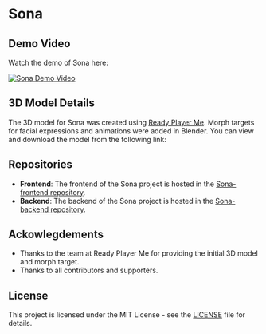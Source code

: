 # Sona

## Demo Video

Watch the demo of Sona here:

[![Sona Demo Video](https://github.com/Addhithya/Sona/blob/main/Sona%20-%20FRONTEND/public/Screenshot%202024-08-10%20at%2022.29.15.png)](https://github.com/Addhithya/Sona/blob/main/Sona%20-%20FRONTEND/public/3D%20chatbot%20demo720p.mp4)

## 3D Model Details

The 3D model for Sona was created using [Ready Player Me](https://readyplayer.me). Morph targets for facial expressions and animations were added in Blender. You can view and download the model from the following link:

## Repositories

- **Frontend**: The frontend of the Sona project is hosted in the [Sona-frontend repository](https://github.com/Addhithya/Sona/tree/main/Sona%20-%20FRONTEND).
- **Backend**: The backend of the Sona project is hosted in the [Sona-backend repository](https://github.com/Addhithya/Sona/tree/main/Sona%20-%20BACKEND).

## Ackowlegdements

- Thanks to the team at Ready Player Me for providing the initial 3D model and morph target.
- Thanks to all contributors and supporters.

## License

This project is licensed under the MIT License - see the [LICENSE](LICENSE) file for details.
